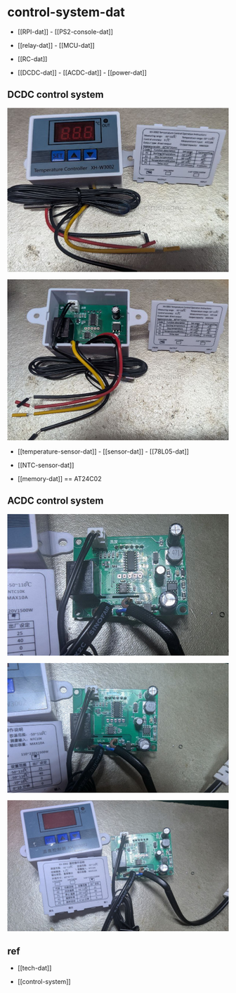 
# control-system-dat

- [[RPI-dat]] - [[PS2-console-dat]]

- [[relay-dat]] - [[MCU-dat]]

- [[RC-dat]]

- [[DCDC-dat]] - [[ACDC-dat]] - [[power-dat]]

## DCDC control system 

![](2025-06-05-19-07-35.png)

![](2025-06-05-19-07-49.png)

- [[temperature-sensor-dat]] - [[sensor-dat]] - [[78L05-dat]]

- [[NTC-sensor-dat]] 

- [[memory-dat]] == AT24C02 


## ACDC control system 

![](2025-06-05-19-39-36.png)

![](2025-06-05-19-39-59.png)

![](2025-06-05-19-40-11.png)


## ref 

- [[tech-dat]]

- [[control-system]]